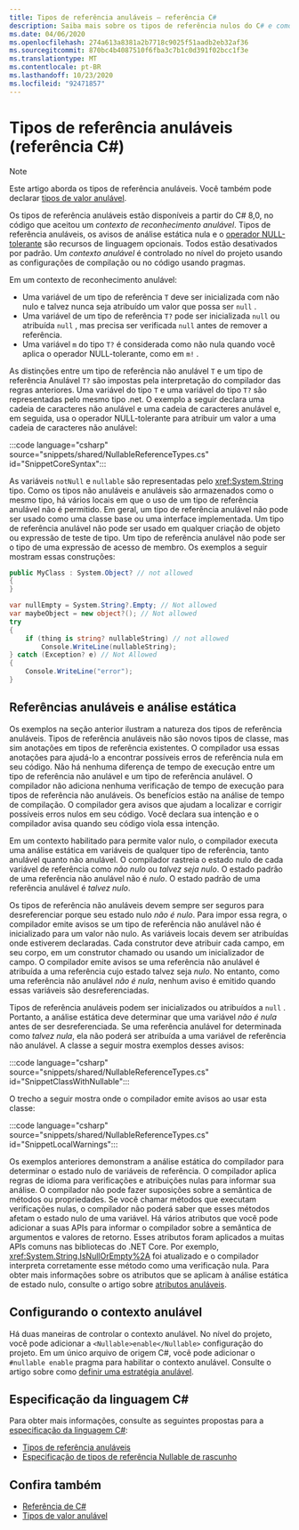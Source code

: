 ```yaml
---
title: Tipos de referência anuláveis – referência C#
description: Saiba mais sobre os tipos de referência nulos do C# e como usá-los
ms.date: 04/06/2020
ms.openlocfilehash: 274a613a8381a2b7718c9025f51aadb2eb32af36
ms.sourcegitcommit: 870bc4b4087510f6fba3c7b1c0d391f02bcc1f3e
ms.translationtype: MT
ms.contentlocale: pt-BR
ms.lasthandoff: 10/23/2020
ms.locfileid: "92471857"
---
```

# <a name="nullable-reference-types-c-reference"></a>Tipos de referência anuláveis (referência C#)

> [!NOTE]
> Este artigo aborda os tipos de referência anuláveis. Você também pode declarar [tipos de valor anulável](nullable-value-types.md).

Os tipos de referência anuláveis estão disponíveis a partir do C# 8,0, no código que aceitou um *contexto de reconhecimento anulável*. Tipos de referência anuláveis, os avisos de análise estática nula e o [operador NULL-tolerante](../operators/null-forgiving.md) são recursos de linguagem opcionais. Todos estão desativados por padrão. Um *contexto anulável* é controlado no nível do projeto usando as configurações de compilação ou no código usando pragmas.

 Em um contexto de reconhecimento anulável:

- Uma variável de um tipo de referência `T` deve ser inicializada com não nulo e talvez nunca seja atribuído um valor que possa ser `null` .
- Uma variável de um tipo de referência `T?` pode ser inicializada `null` ou atribuída `null` , mas precisa ser verificada `null` antes de remover a referência.
- Uma variável `m` do tipo `T?` é considerada como não nula quando você aplica o operador NULL-tolerante, como em `m!` .

As distinções entre um tipo de referência não anulável `T` e um tipo de referência Anulável `T?` são impostas pela interpretação do compilador das regras anteriores. Uma variável do tipo `T` e uma variável do tipo `T?` são representadas pelo mesmo tipo .net. O exemplo a seguir declara uma cadeia de caracteres não anulável e uma cadeia de caracteres anulável e, em seguida, usa o operador NULL-tolerante para atribuir um valor a uma cadeia de caracteres não anulável:

:::code language="csharp" source="snippets/shared/NullableReferenceTypes.cs" id="SnippetCoreSyntax":::

As variáveis `notNull` e `nullable` são representadas pelo <xref:System.String> tipo. Como os tipos não anuláveis e anuláveis são armazenados como o mesmo tipo, há vários locais em que o uso de um tipo de referência anulável não é permitido. Em geral, um tipo de referência anulável não pode ser usado como uma classe base ou uma interface implementada. Um tipo de referência anulável não pode ser usado em qualquer criação de objeto ou expressão de teste de tipo. Um tipo de referência anulável não pode ser o tipo de uma expressão de acesso de membro. Os exemplos a seguir mostram essas construções:

```csharp
public MyClass : System.Object? // not allowed
{
}

var nullEmpty = System.String?.Empty; // Not allowed
var maybeObject = new object?(); // Not allowed
try
{
    if (thing is string? nullableString) // not allowed
        Console.WriteLine(nullableString);
} catch (Exception? e) // Not Allowed
{
    Console.WriteLine("error");
}
```

## <a name="nullable-references-and-static-analysis"></a>Referências anuláveis e análise estática

Os exemplos na seção anterior ilustram a natureza dos tipos de referência anuláveis. Tipos de referência anuláveis não são novos tipos de classe, mas sim anotações em tipos de referência existentes. O compilador usa essas anotações para ajudá-lo a encontrar possíveis erros de referência nula em seu código. Não há nenhuma diferença de tempo de execução entre um tipo de referência não anulável e um tipo de referência anulável. O compilador não adiciona nenhuma verificação de tempo de execução para tipos de referência não anuláveis. Os benefícios estão na análise de tempo de compilação. O compilador gera avisos que ajudam a localizar e corrigir possíveis erros nulos em seu código. Você declara sua intenção e o compilador avisa quando seu código viola essa intenção.

Em um contexto habilitado para permite valor nulo, o compilador executa uma análise estática em variáveis de qualquer tipo de referência, tanto anulável quanto não anulável. O compilador rastreia o estado nulo de cada variável de referência como *não nulo* ou *talvez seja nulo*. O estado padrão de uma referência não anulável não é *nulo*. O estado padrão de uma referência anulável é *talvez nulo*.

Os tipos de referência não anuláveis devem sempre ser seguros para desreferenciar porque seu estado nulo *não é nulo*. Para impor essa regra, o compilador emite avisos se um tipo de referência não anulável não é inicializado para um valor não nulo. As variáveis locais devem ser atribuídas onde estiverem declaradas. Cada construtor deve atribuir cada campo, em seu corpo, em um construtor chamado ou usando um inicializador de campo. O compilador emite avisos se uma referência não anulável é atribuída a uma referência cujo estado talvez seja *nulo*. No entanto, como uma referência não anulável *não é nula*, nenhum aviso é emitido quando essas variáveis são desreferenciadas.

Tipos de referência anuláveis podem ser inicializados ou atribuídos a `null` . Portanto, a análise estática deve determinar que uma variável *não é nula* antes de ser desreferenciada. Se uma referência anulável for determinada como *talvez nula*, ela não poderá ser atribuída a uma variável de referência não anulável. A classe a seguir mostra exemplos desses avisos:

:::code language="csharp" source="snippets/shared/NullableReferenceTypes.cs" id="SnippetClassWithNullable":::

O trecho a seguir mostra onde o compilador emite avisos ao usar esta classe:

:::code language="csharp" source="snippets/shared/NullableReferenceTypes.cs" id="SnippetLocalWarnings":::

Os exemplos anteriores demonstram a análise estática do compilador para determinar o estado nulo de variáveis de referência. O compilador aplica regras de idioma para verificações e atribuições nulas para informar sua análise.  O compilador não pode fazer suposições sobre a semântica de métodos ou propriedades. Se você chamar métodos que executam verificações nulas, o compilador não poderá saber que esses métodos afetam o estado nulo de uma variável. Há vários atributos que você pode adicionar a suas APIs para informar o compilador sobre a semântica de argumentos e valores de retorno. Esses atributos foram aplicados a muitas APIs comuns nas bibliotecas do .NET Core. Por exemplo, <xref:System.String.IsNullOrEmpty%2A> foi atualizado e o compilador interpreta corretamente esse método como uma verificação nula. Para obter mais informações sobre os atributos que se aplicam à análise estática de estado nulo, consulte o artigo sobre [atributos anuláveis](../attributes/nullable-analysis.md).

## <a name="setting-the-nullable-context"></a>Configurando o contexto anulável

Há duas maneiras de controlar o contexto anulável. No nível do projeto, você pode adicionar a `<Nullable>enable</Nullable>` configuração do projeto. Em um único arquivo de origem C#, você pode adicionar o `#nullable enable` pragma para habilitar o contexto anulável. Consulte o artigo sobre como [definir uma estratégia anulável](../../nullable-migration-strategies.md).

## <a name="c-language-specification"></a>Especificação da linguagem C#

Para obter mais informações, consulte as seguintes propostas para a [especificação da linguagem C#](~/_csharplang/spec/introduction.md):

- [Tipos de referência anuláveis](~/_csharplang/proposals/csharp-8.0/nullable-reference-types.md)
- [Especificação de tipos de referência Nullable de rascunho](~/_csharplang/proposals/csharp-8.0/nullable-reference-types-specification.md)

## <a name="see-also"></a>Confira também

- [Referência de C#](../index.md)
- [Tipos de valor anulável](nullable-value-types.md)

